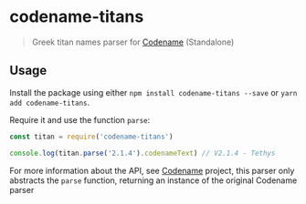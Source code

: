 # codename-titans

> Greek titan names parser for [Codename](https://github.com/khaosdoctor/Codename) (Standalone)

## Usage

Install the package using either `npm install codename-titans --save` or `yarn add codename-titans`.

Require it and use the function `parse`:

```js
const titan = require('codename-titans')

console.log(titan.parse('2.1.4').codenameText) // V2.1.4 - Tethys
```

For more information about the API, see [Codename](https://github.com/khaosdoctor/Codename) project, this parser only abstracts the `parse` function, returning an instance of the original Codename parser